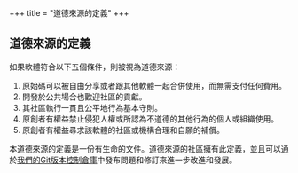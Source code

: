 +++
title = "道德來源的定義"
+++

## 道德來源的定義

如果軟體符合以下五個條件，則被視為道德來源：

1. 原始碼可以被自由分享或者跟其他軟體一起合併使用，而無需支付任何費用。
1. 開發於公共場合也歡迎社區的貢獻。
1. 其社區執行一貫且公平地行為基本守則。
1. 原創者有權益禁止侵犯人權或所認為不道德的其他行為的個人或組織使用。
1. 原創者有權益尋求該軟體的社區或機構合理和自願的補償。

本道德來源的定義是一份有生命的文件。道德來源的社區擁有此定義，並且可以通於[我們的Git版本控制倉庫](https://github.com/ContributorCovenant/ethicalsource "道德來源的定義原始碼")中發布問題和修訂來進一步改進和發展。
